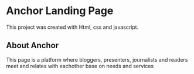 # Anchor Landing Page

This project was created with Html, css and javascript.

## About Anchor
This page is a platform where bloggers, presenters, journalists and readers meet and relates with eachother base on needs and services

